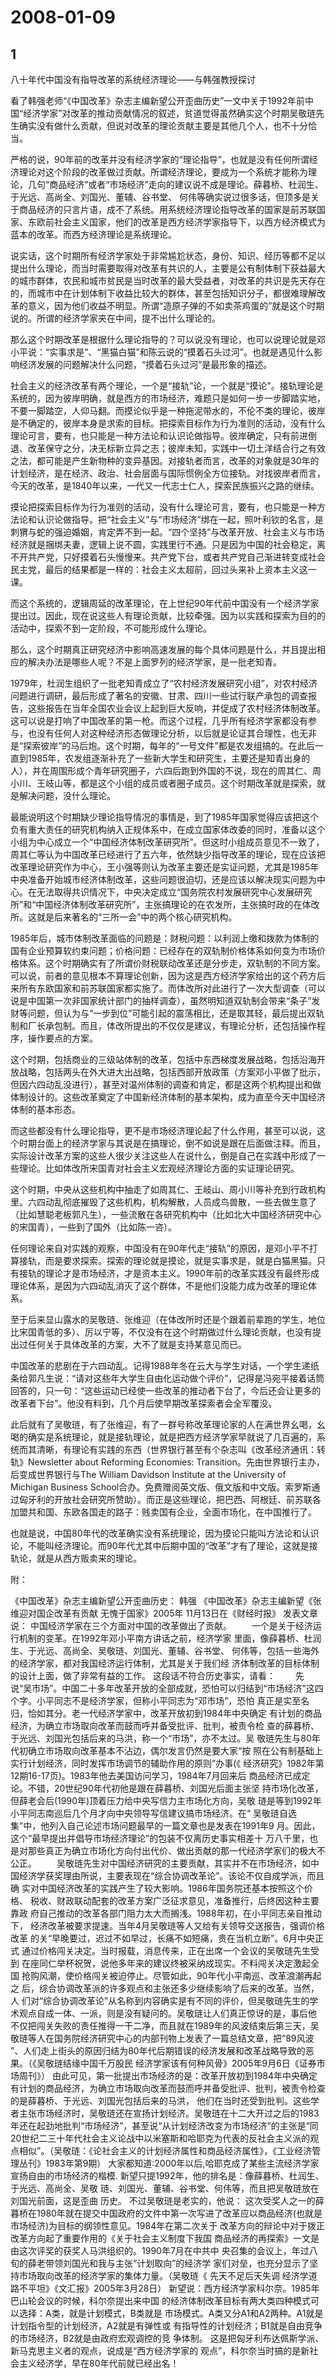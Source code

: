 # 2008-01-09

## 1

八十年代中国没有指导改革的系统经济理论――与韩强教授探讨


看了韩强老师“《中国改革》杂志主编新望公开歪曲历史”一文中关于1992年前中国“经济学家”对改革的推动贡献情况的叙述，贫道觉得虽然确实这个时期吴敬琏先生确实没有做什么贡献，但说对改革的理论贡献主要是其他几个人，也不十分恰当。

严格的说，90年前的改革并没有经济学家的“理论指导”，也就是没有任何所谓经济理论对这个阶段的改革做过贡献。所谓经济理论，要成为一个系统才能称为理论，几句“商品经济”或者“市场经济”走向的建议说不成是理论。薛暮桥、杜润生、于光远、高尚全、刘国光、董辅、谷书堂、 何伟等确实说过很多话，但顶多是关于商品经济的只言片语，成不了系统。用系统经济理论指导改革的国家是前苏联国家、东欧前社会主义国家，他们的改革是西方经济学家指导下，以西方经济模式为蓝本的改革。而西方经济理论是系统理论。

说实话，这个时期所有经济学家处于非常尴尬状态，身份、知识、经历等都不足以提出什么理论，而当时需要取得对改革有共识的人，主要是公有制体制下获益最大的城市群体，农民和城市贫民是当时改革的最大受益者，对改革的共识是先天存在的，而城市中在计划体制下收益比较大的群体，甚至包括知识分子，都很难理解改革的意义，因为他们收益不明显。所谓“造原子弹的不如卖茶鸡蛋的”就是这个时期说的。所谓的经济学家夹在中间，提不出什么理论的。

那么这个时期改革是根据什么理论指导的？可以说没有理论，也可以说理论就是邓小平说：“实事求是”、“黑猫白猫”和陈云说的“摸着石头过河”。也就是遇见什么影响经济发展的问题解决什么问题，“摸着石头过河”是最形象的描述。

社会主义的经济改革有两个理论，一个是“接轨”论，一个就是“摸论”。接轨理论是系统的，因为彼岸明确，就是西方的市场经济，难题只是如何一步一步脚踏实地，不要一脚踏空，人仰马翻。而摸论似乎是一种拖泥带水的，不伦不类的理论，彼岸是不确定的，彼岸本身是求索的目标。把探索目标作为行为准则的活动，没有什么理论可言，要有，也只能是一种方法论和认识论做指导。彼岸确定，只有前进倒退、改革保守之分，决无标新立异之志；彼岸未知，实践中一切土洋结合行之有效之法，都可能是产生新物种的变异基因。对接轨者而言，改革的对象就是30年的计划经济，是在经济、政治、社会层面与国际惯例全方位接轨。对找彼岸者而言，今天的改革，是1840年以来，一代又一代志士仁人，探索民族振兴之路的继续。

摸论把探索目标作为行为准则的活动，没有什么理论可言，要有，也只能是一种方法论和认识论做指导。把“社会主义”与“市场经济”绑在一起，照叶利钦的名言，是刺猬与蛇的强迫婚姻，肯定弄不到一起。“四个坚持”与改革开放、社会主义与市场经济就是捆绑夫妻，逻辑上说不圆，实践里行不通。只是因为中国的社会稳定，离不开共产党，只好摸着石头慢慢来。共产党下台，或者共产党自己渐进转变成社会民主党，最后的结果都是一样的：社会主义太超前，回过头来补上资本主义这一课。

而这个系统的，逻辑周延的改革理论，在上世纪90年代前中国没有一个经济学家提出过。因此，现在说这些人有理论贡献，比较牵强。因为以实践和探索为目的的活动中，探索不到一定阶段，不可能形成什么理论。

那么，这个时期真正研究经济中影响高速发展的每个具体问题是什么，并且提出相应的解决办法是哪些人呢？不是上面罗列的经济学家，是一批老知青。

1979年，杜润生组织了一批老知青成立了“农村经济发展研究小组”，对农村经济问题进行调研，最后形成了著名的安徽、甘肃、四川一些试行联产承包的调查报告，这些报告在当年全国农业会议上起到巨大反响，并促成了农村经济体制改革。这可以说是打响了中国改革的第一枪。而这个过程，几乎所有经济学家都没有参与，也没有任何人对这种经济形态做理论分析，以后就是论证其合理性，也无非是“探索彼岸”的马后炮。这个时期，每年的“一号文件”都是农发组搞的。在此后一直到1985年，农发组逐渐补充了一些新大学生和研究生，主要还是知青出身的人），并在周围形成个青年研究圈子，六四后跑到外国的不说，现在的周其仁、周小川、王岐山等，都是这个小组的成员或者圈子成员。这个时期改革就是探索，就是解决问题，没什么理论。

最能说明这个时期缺少理论指导情况的事情是，到了1985年国家觉得应该把这个负有重大责任的研究机构纳入正规体系中，在成立国家体改委的同时，准备以这个小组为中心成立一个“中国经济体制改革研究所”。但这时小组成员意见不一致了，周其仁等认为中国改革已经进行了五六年，依然缺少指导改革的理论，现在应该把改革理论研究作为中心，王小强等则认为改革主要还是实证问题，尤其是1985年中央准备开始城市经济体制改革，这些问题很迫切，还是应该以解决现实问题为中心。在无法取得共识情况下，中央决定成立“国务院农村发展研究中心发展研究所”和“中国经济体制改革研究所”，主张搞理论的在农发所，主张搞时政的在体改所。这就是后来著名的“三所一会”中的两个核心研究机构。

1985年后，城市体制改革面临的问题是：财税问题：以利润上缴和拨款为体制的国有企业预算软约束问题；价格问题：已经存在的双轨制价格体系如何变为市场价格体系。这个时期确实有了所谓价财税联动改革还是分步走，双轨制的不同方案。可以说，前者的意见根本不算理论创新，因为这是西方经济学家给出的这个药方后来所有东欧国家和前苏联国家都实施了。而体改所对此进行了一次大型调查（可以说是中国第一次非国家统计部门的抽样调查），虽然明知道双轨制会带来“条子”发财等问题，但认为与“一步到位”可能引起的震荡相比，还是取其轻，最后提出双轨制和厂长承包制。而且，体改所提出的不仅仅是建议，有理论分析，还包括操作程序，操作要点的方案。

这个时期，包括商业的三级站体制的改革，包括中东西梯度发展战略，包括沿海开放战略，包括两头在外大进大出战略，包括西部开放政策（方案邓小平做了批示，但因六四动乱没进行），甚至对温州体制的调查和肯定，都是这两个机构提出和做体制设计的。这些改革奠定了中国新经济体制的基本架构，成为直至今天中国经济体制的基本形态。

而这些都没有什么理论指导，更不是市场经济理论起了什么作用，甚至可以说，这个时期台面上的经济学家与其说是在搞理论，倒不如说是跟在后面做注释。而且，实际设计改革方案的这些人很少关注这些人在说什么，倒是自己在实践中形成了一些理论。比如体改所宋国青对社会主义宏观经济理论方面的实证理论研究。

这个时期，中央从这些机构中抽走了如周其仁、王岐山、周小川等补充到行政机构里。六四动乱彻底摧毁了这些机构，机构解散，人员成鸟兽散，一些去做生意了（比如慧聪老板郭凡生），一些流散在各研究机构中（比如北大中国经济研究中心的宋国青），一些到了国外（比如陈一咨）。

任何理论来自对实践的观察，中国没有在90年代走“接轨”的原因，是邓小平不打算接轨，而是要求探索。探索的理论就是摸论，就是实事求是，就是白猫黑猫。只有接轨的理论才是市场经济，才是资本主义。1990年前的改革实践没有最终形成理论体系，是因为六四动乱消灭了这个群体，不是他们没能力成为改革的理论体系。

至于后来显山露水的吴敬琏、张维迎（在体改所时还是个跟着前辈跑的学生，地位比宋国青低的多）、厉以宁等，不仅没有在这个时期做过什么理论贡献，也没有提出过任何关于具体改革的方案，大不了就是支持某意见而已。

中国改革的悲剧在于六四动乱。记得1988年冬在云大与学生对话，一个学生递纸条给郭凡生说：“请对这些年大学生自由化运动做个评价”，记得是冯宛平接着话筒回答的，只一句：“这些运动已经使一些改革的推动者下台了，今后还会让更多的改革者下台”。他没有料到，几个月后使早期改革探索者会全军覆没。

此后就有了吴敬琏，有了张维迎，有了一群号称改革理论家的人在满世界幺喝，幺喝的确实是系统理论，就是接轨理论，就是把西方经济学家早就说了几百遍的，系统而其清晰，有理论有实践的东西（世界银行甚至有个杂志叫《改革经济通讯：转轨》Newsletter about Reforming Economies: Transition。先由世界银行主办，后变成世界银行与The William Davidson Institute at the University of Michigan Business School合办。免费赠阅英文版、俄文版和中文版。索罗斯通过匈牙利的开放社会研究所赞助）。而正是这些理论，把巴西、阿根廷、前苏联各加盟共和国、东欧各国走的路子：贱卖国有企业，全面市场化，在中国推行了。

也就是说，中国80年代的改革确实没有系统理论，因为摸论只能叫方法论和认识论，不能叫经济理论。而90年代尤其中后期中国的“改革”才有了理论，这就是接轨论，就是从西方贩卖来的理论。

附：

《中国改革》杂志主编新望公开歪曲历史： 韩强 《中国改革》杂志主编新望《张维迎对国企改革有贡献 无愧于国家》2005年 11月13日在《财经时报》 发表文章说： 中国经济学家在三个方面对中国的改革做出了贡献。 　　一个是关于经济运行机制的变革。在1992年邓小平南方讲话之前，经济学家 里面，像薛暮桥、杜润生、于光远、高尚全、吴敬琏、刘国光、董辅、谷书堂、 何伟等，包括一些海外的经济学家，都对我国经济运行体制，尤其是关于我们经 济体制改革的目标体制的设计上面，做了非常有益的工作。 这段话不符合历史事实，请看： 　　先说“吴市场”。中国二十多年改革开放的全部成就，恐怕可以归结到“市场经济”这四个字。小平同志不是经济学家，但称小平同志为“邓市场”，恐怕 真正是实至名归，恰如其分。老一代经济学家中，改革开放初到1984年中央确定 有计划的商品经济，为确立市场取向改革而鼓而呼并备受批评、批判，被责令检 查的薛暮桥、于光远、刘国光包括后来的马洪，称一个“市场”，亦不太过。吴 敬琏先生与80年代初确立市场取向改革基本不沾边，偶尔发言仍然是要大家“按 照在公有制基础上实行计划经济，同时发挥市场调节的辅助作用的原则”办事(《 经济研究》1982年第12期16-17页)。1983年他去美国访问学习，1984年7月回来后 商品经济已成定论。不错，20世纪90年代初他是跟在薛暮桥、刘国光后面主张坚 持市场化改革，但薛老会后(1990年)顶着压力给中央写信力主市场化方向，吴敬 琏是等到1992年小平同志南巡后几个月才向中央领导写信建议搞市场经济。在“ 吴敬琏自选集”中，他列入自己论述市场问题最早的一篇文章也是发表在1991年9 月。因此，这个“最早提出并倡导市场经济理论”的包装不仅离历史事实相差十 万八千里，也是对那些真正为确立市场化方向付出代价、做出贡献的那一代经济学家们的极大不公正。 　　吴敬琏先生对中国经济研究的主要贡献，其实并不在市场经济，如中国经济学获奖理由所说，主要表现在“综合协调改革论”。该论不仅自成学派，而且确 实对中国经济改革的实践产生了较大影响。1986年国务院还基本按照这个价格、 税收、财政联动配套的改革方案广泛征求意见，准备推行，后终因这种主要靠政 府自己推动的改革各部门阻力太大而搁浅。1988年初，在小平同志亲自推动下， 经济改革被要求提速。当年4月吴敬琏等人又给有关领导交送报告，强调价格改革 的关“早晚要过，迟过不如早过，长痛不如短痛，贵在当机立断”。6月中央正式 通过价格闯关决定。当时报载，消息传来，正在出席一个会议的吴敬琏先生受到 在座同仁举杯祝贺，说他多年来的建议终被采纳成现实。不料闯关决定激起全国 抢购风潮，使价格闯关被迫停止。尽管如此，90年代小平南巡、改革浪潮再起之 后，综合协调改革派的许多观点和主张还多少继续影响了后来的改革。当然，人 们对“综合协调改革论”从名称到内容确实是有不同的评价，但吴敬琏先生的学 术观点自成一体、一派，则是没有疑问的。吴敬琏让人们真正惊讶的是，事后他 不仅把闯关失败的责任推得一干二净，而且就在1989年的风波结束后第三天，吴 敬琏等人在国务院经济研究中心的内部刊物上发表了一篇总结文章，把“89风波 ”、人们走上街头的原因归结为80年代后期错误的经济发展和改革战略导致的恶果。（《吴敬琏结缘中国千万股民 经济学家该有何种风骨》2005年9月6日《证券市场周刊》） 由此可见，第一批提出市场经济的是：改革开放初到1984年中央确定有计划的商品经济，为确立市场取向改革而鼓而呼并备受批评、批判，被责令检查的是薛暮桥、于光远、刘国光包括后来的马洪， 他们在当时还受到批判。这些学者主张市场经济时，吴敬琏还在宣扬计划经济。吴敬琏在十二大开过之后的1983年还在起劲地批判“市场经济”，甚至说“从计划经济改变为市场经济”的主张是“同20世纪二三十年代社会主义论战中以米塞斯和哈耶克为代表的反社会主义派的观点相似”。（吴敬琏：《论社会主义的计划经济属性和商品经济属性》，《工业经济管理丛刊》1983年第9期） 大家都知道:2000年以后,哈耶克成了某些主流经济学家宣扬自由的市场经济的楷模. 新望只提1992年，他的排名是：像薛暮桥、杜润生、于光远、高尚全、吴敬 琏、刘国光、董辅、谷书堂、何伟等，而且把吴敬琏放在刘国光前面，这是歪曲 历史。 不过吴敬琏是老实的，他说： 这次受奖人之一的薛暮桥在1980年就在提交中国政府的文件中第一次写进了改革应以商品经济(也就是市场经济)为目标的纲领性意见。1984年在第二次关于 改革方向的辩论中对于拨正改革方向起了重要作用的《关于社会主义制度下我国 商品经济的再探索》一文是由这次评奖的获奖人马洪组织的。1990年7月在中共中 央召集的会议上，年过八旬的薛老带领刘国光和我与主张“计划取向”的经济学 家们对垒，也充分显示了坚持市场取向改革的经济学家的集体力量。（吴敬琏《 先天不足后天失调 经济学道路不平坦》《文汇报》2005年3月28日） 新望说：西方经济学家科尔奈。1985年巴山轮会议的时候，科尔奈提出来中国 的经济体制改革目标有两大类四种模式可以选择：A类，就是计划模式，B类就是 市场模式。A类又分A1和A2两种。A1就是计划指令型的计划经济，A2就是有弹性或 有指导性的计划经济；B1就是自由竞争的市场经济，B2就是由政府宏观调控的竞 争体制。 这是把匈牙利布达佩斯学派、新马克思主义者的观点，说成是“西方经济学家的 观点”，科尔奈当时搞的是新社会主义经济学，早在80年代前就已经出名！



